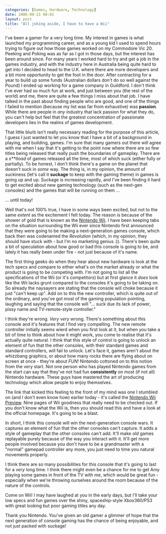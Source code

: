 ```yaml
---
categories: [Games, Hardware, Technology]
date: 2006-09-21 00:01
layout: post
title: "All joking aside, I have to have a Wii"
---
```

I've been a gamer for a very long time. My interest in games is what launched my programming career, and as a young kid I used to spend hours trying to figure out how those games worked on my Commodore Vic 20. Peeking and Poking was as far as I got in those days, but the interest has been around since. For many years I worked hard to try and get a job in the games industry, and with the industry here in Australia being quite hard to get into I decided to head to the U.K. where there are more developers and a bit more opportunity to get the foot in the door. After contracting for a year to build up some funds (Australian dollars don't do so well against the Pound) I ended up working for a game company in Guildford. I don't think I've ever had so much fun at work, and just between you (the rest of the world) and me, there are quite a few things I miss about that job. I have talked in the past about finding people who are good, and one of the things I failed to mention (because my list was far from exhaustive) was <strong>passion</strong>. While there are people in <em>any</em> industry that lack passion for what they do, you can't help but feel that the greatest concentration of passionate developers lies in the realms of games development.

That little blurb isn't really necessary reading for the purpose of this article, I guess I just wanted to let you know that I have a bit of a background in playing, and building, games. I'm sure that many gamers out there will agree with me when I say that it's getting to the point now where there are so few titles being released that really push the boundaries of gameplay. There are a <em>s**tload</em> of games released all the time, most of which suck (either fully or partially). To be honest, I don't think there's a game on the planet that doesn't suck in <em>some</em> way. The thing is, in my opinion, the amount of suckiness (let's call it <strong>suckage</strong> to keep with the gaming theme) in games is going up and up. Suckage is increasing rapidly, and I've been finding it hard to get excited about new gaming technology (such as the next-gen consoles) and the games that will be running on them ...

... until today!

Well that's not 100% true, I have in some ways been excited, but not to the same <em>extent</em> as the excitement I felt today. The reason is because of the shower of gold that is known as the <a href="http://wii.nintendo.com/" title="Nintendo Wii" target="_blank">Nintendo Wii</a>. I have been keeping tabs on the situation surrounding the Wii ever since Nintendo first announced that they were going to be making a next-generation games console, which back then was codenamed the <em>Revolution</em> (which, in my opinion, they should have stuck with - but I'm no marketing genius :)). There's been quite a bit of speculation about how good or bad this console is going to be, and lately it has really been under fire - not just because of it's name.

The first thing geeks do when they hear about new hardware is look at the tech specs and compare to either what's on the market already or what the product is going to be competing with. I'm not going to list all the specifications of the Wii (or it's competitors) but at first glance it <em>does</em> look like the Wii lacks grunt compared to the consoles it's going to be taking on. So already the naysayers are stating that the console will choke because it just "can't keep up". Add on to this the new controller, which is quite out of the ordinary, and you've got most of the gaming population pointing, laughing and saying that the console will "... suck due its lack of power, pissy name and TV-remote-style controller."

I think they're wrong. <em>Very very</em> wrong. There's something about this console and it's features that I find very compelling. The new remote controller initially seems wierd when you first look at it, but when you take a bit of time to think about how it might work, you come to realise that it's actually quite natural. I think that this style of control is going to unlock an element of fun that the other consoles, with their standard games and standard controllers, will fail to unlock. Let's face it, games aren't about the whizzbang graphics, or about how many rocks there are flying about on screen at once - they're about <em>FUN</em>! Nintendo cottoned on to this notion from the very start. Not one person who has played Nintendo games from the start can say that they've not had fun <strong>consistently</strong> on most (if not all) Nintendo hardware. These guys have mastered the art of producing technology which allow people to enjoy themselves.

The link that kicked this feeling to the front of my mind was one I stumbled on (and I don't even know how) earlier today - it's called the <a href="http://www.trustedreviews.com/article.aspx?art=3431" target="_blank" title="TrustedReviews - Nintendo Wii Preview">Nintendo Wii Preview</a>. Nine pages of Wii goodness that really need to be checked out. If you don't know what the Wii is, then you should read this and have a look at the official homepage. It's going to be a blast.

In short, I think this console will win the next-generation console wars. It captures an element of fun that the other consoles can't capture. It adds a style of gameplay that the other consoles can't add. It'll make <em>old</em> games replayable purely because of the way you interact with it. It'll get more people involved because you don't have to be a grandmaster with a "normal" gamepad controller any more, you just need to time you natural movements properly.

I think there are so many possibilities for this console that it's going to last for a <em>very</em> long time. I think there might even be a chance for me to get Amy playing some games in front of the TV with me, which would be great fun - especially when we're throwing ourselves around the room because of the nature of the controls.

Come on Wii! I may have laughed at you in the early days, but I'll take your low specs and fun games over the shiny, spaceship-style Xbox360/PS3 with great looking but poor gaming titles any day.

Thank you Nintendo. You've given an old gamer a glimmer of hope that the next generation of console gaming has the chance of being enjoyable, and not just packed with suckage!
